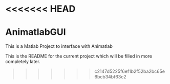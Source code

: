 <<<<<<< HEAD
=======
# AnimatlabGUI
This is a Matlab Project to interface with  Animatlab

This is the README for the current project which will be filled in more completely later.
>>>>>>> c2147d5225f6ef1b2f52ba2bc65e6bcb34bf63c2

